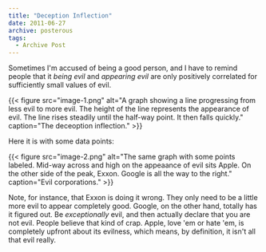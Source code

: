 ```yaml
---
title: "Deception Inflection"
date: 2011-06-27
archive: posterous
tags: 
  - Archive Post
---
```


Sometimes I'm accused of being a good person, and I have to remind people that it *being evil* and *appearing evil* are only positively correlated for sufficiently small values of evil.


{{< figure 
	src="image-1.png" 
	alt="A graph showing a line progressing from less evil to more evil. The height of the line represents the appearance of evil. The line rises steadily until the half-way point. It then falls quickly." 
	caption="The deceoption inflection." >}}
	
Here it is with some data points:

{{< figure 
	src="image-2.png" 
	alt="The same graph with some points labeled. Mid-way across and high on the appeaance of evil sits Apple. On the other side of the peak, Exxon. Google is all the way to the right." 
	caption="Evil corporations." >}}

Note, for instance, that Exxon is doing it wrong. They only need to be a little more evil to appear completely good. Google, on the other hand, totally has it figured out. Be *exceptionally* evil, and then actually declare that you are not evil. People believe that kind of crap. Apple, love 'em or hate 'em, is completely upfront about its evilness, which means, by definition, it isn't all that evil really.
